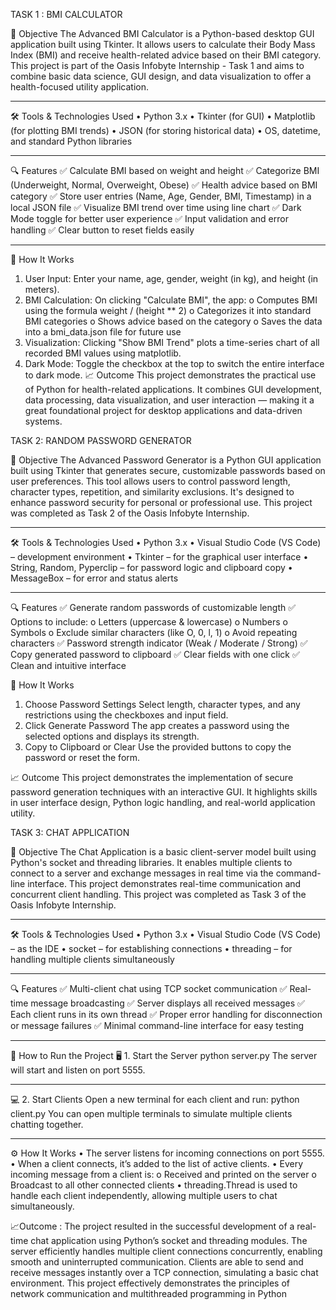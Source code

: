 TASK 1 : BMI CALCULATOR 

📌 Objective
The Advanced BMI Calculator is a Python-based desktop GUI application built using Tkinter. It allows users to calculate their Body Mass Index (BMI) and receive health-related advice based on their BMI category. This project is part of the Oasis Infobyte Internship - Task 1 and aims to combine basic data science, GUI design, and data visualization to offer a health-focused utility application.
________________________________________
🛠️ Tools & Technologies Used
•	Python 3.x
•	Tkinter (for GUI)
•	Matplotlib (for plotting BMI trends)
•	JSON (for storing historical data)
•	OS, datetime, and standard Python libraries
________________________________________
🔍 Features
	✅ Calculate BMI based on weight and height
	✅ Categorize BMI (Underweight, Normal, Overweight, Obese)
	✅ Health advice based on BMI category
	✅ Store user entries (Name, Age, Gender, BMI, Timestamp) in a local JSON file
	✅ Visualize BMI trend over time using line chart
	✅ Dark Mode toggle for better user experience
	✅ Input validation and error handling
	✅ Clear button to reset fields easily
________________________________________
🚀 How It Works
1.	User Input:
Enter your name, age, gender, weight (in kg), and height (in meters).
2.	BMI Calculation:
On clicking "Calculate BMI", the app:
   o	Computes BMI using the formula weight / (height ** 2)
   o	Categorizes it into standard BMI categories
   o	Shows advice based on the category
   o	Saves the data into a bmi_data.json file for future use
3.	Visualization:
Clicking "Show BMI Trend" plots a time-series chart of all recorded BMI values using matplotlib.
4.	Dark Mode:
Toggle the checkbox at the top to switch the entire interface to dark mode.
📈 Outcome
This project demonstrates the practical use of Python for health-related applications. It combines GUI development, data processing, data visualization, and user interaction — making it a great foundational project for desktop applications and data-driven systems.



TASK 2: RANDOM PASSWORD GENERATOR

📌 Objective
The Advanced Password Generator is a Python GUI application built using Tkinter that generates secure, customizable passwords based on user preferences. This tool allows users to control password length, character types, repetition, and similarity exclusions. It's designed to enhance password security for personal or professional use.
This project was completed as Task 2 of the Oasis Infobyte Internship.
________________________________________
🛠️ Tools & Technologies Used
•	Python 3.x 
•	Visual Studio Code (VS Code) – development environment
•	Tkinter – for the graphical user interface
•	String, Random, Pyperclip – for password logic and clipboard copy
•	MessageBox – for error and status alerts
________________________________________
🔍 Features
	✅ Generate random passwords of customizable length
	✅ Options to include:
        o	Letters (uppercase & lowercase)
        o	Numbers
        o	Symbols
        o	Exclude similar characters (like O, 0, l, 1)
        o	Avoid repeating characters
	✅ Password strength indicator (Weak / Moderate / Strong)
	✅ Copy generated password to clipboard
	✅ Clear fields with one click
	✅ Clean and intuitive interface

🚀 How It Works
1.	Choose Password Settings
Select length, character types, and any restrictions using the checkboxes and input field.
2.	Click Generate Password
The app creates a password using the selected options and displays its strength.
3.	Copy to Clipboard or Clear
Use the provided buttons to copy the password or reset the form.

📈 Outcome
This project demonstrates the implementation of secure password generation techniques with an interactive GUI. It highlights skills in user interface design, Python logic handling, and real-world application utility.



TASK 3: CHAT APPLICATION

📌 Objective
The Chat Application is a basic client-server model built using Python's socket and threading libraries. It enables multiple clients to connect to a server and exchange messages in real time via the command-line interface. This project demonstrates real-time communication and concurrent client handling.
This project was completed as Task 3 of the Oasis Infobyte Internship.
________________________________________
🛠️ Tools & Technologies Used
•	Python 3.x 
•	Visual Studio Code (VS Code) – as the IDE
•	socket – for establishing connections
•	threading – for handling multiple clients simultaneously
________________________________________
🔍 Features
	✅ Multi-client chat using TCP socket communication
	✅ Real-time message broadcasting
	✅ Server displays all received messages
	✅ Each client runs in its own thread
	✅ Proper error handling for disconnection or message failures	✅ Minimal command-line interface for easy testing
________________________________________
🚀 How to Run the Project
🖥️ 1. Start the Server
    python server.py
 The server will start and listen on port 5555.
________________________________________
💻 2. Start Clients
Open a new terminal for each client and run:
      python client.py
You can open multiple terminals to simulate multiple clients chatting together.
________________________________________
⚙️ How It Works
•	The server listens for incoming connections on port 5555.
•	When a client connects, it’s added to the list of active clients.
•	Every incoming message from a client is:
    o	Received and printed on the server
    o	Broadcast to all other connected clients
•	threading.Thread is used to handle each client independently, allowing multiple users to chat simultaneously.

📈Outcome :
The project resulted in the successful development of a real-time chat application using Python’s socket and threading modules. The server efficiently handles multiple client connections concurrently, enabling smooth and uninterrupted communication. Clients are able to send and receive messages instantly over a TCP connection, simulating a basic chat environment. This project effectively demonstrates the principles of network communication and multithreaded programming in Python

